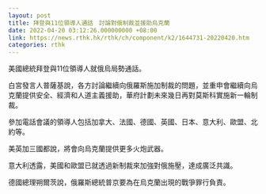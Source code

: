 ```yaml
---
layout: post
title: 拜登與11位領導人通話　討論對俄制裁並援助烏克蘭
date: 2022-04-20 03:12:26.000000000 +08:00
link: https://news.rthk.hk/rthk/ch/component/k2/1644731-20220420.htm
categories: rthk
---
```


美國總統拜登與11位領導人就俄烏局勢通話。

白宮發言人普薩基說，各方討論繼續向俄羅斯施加制裁的問題，並重申會繼續向烏克蘭提供安全、經濟和人道主義援助，華府計劃未來幾日再對莫斯科實施新一輪制裁。

參加電話會議的領導人包括加拿大、法國、德國、英國、日本、意大利、歐盟、北約等。

美英加三國都說，將會向烏克蘭提供更多火炮武器。

意大利透露，美國和歐盟已就透過新制裁來加強對俄施壓，達成廣泛共識。

德國總理朔爾茨說，俄羅斯總統普京要為在烏克蘭出現的戰爭罪行負責。

